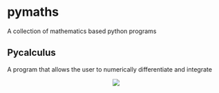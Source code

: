 # pymaths
A collection of mathematics based python programs
## Pycalculus
A program that allows the user to numerically differentiate and integrate
<p align="center">
  <img src="https://media.giphy.com/media/3E0L9zFYZ7VUOi80jE/giphy.gif"/>
</p>

